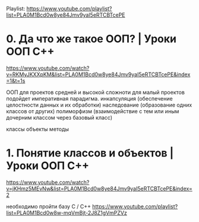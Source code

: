 Playlist: https://www.youtube.com/playlist?list=PLA0M1Bcd0w8ye84Jmv9yaI5eRTCBTcePE


# 0. Да что же такое ООП? | Уроки ООП C++
   https://www.youtube.com/watch?v=RKMyJKXXpKM&list=PLA0M1Bcd0w8ye84Jmv9yaI5eRTCBTcePE&index=1&t=1s

ООП для проектов средней и высокой сложноти
для малый проектов подойдет императивная парадигма.
инкапсуляция (обеспечение целостности данных и их обработки)
наследование (образование одних классов от других)
полиморфизм (взаимодействие с тем или иным дочерним классом через базовый класс)

классы
объекты
методы

# 1. Понятие классов и объектов | Уроки ООП C++
   https://www.youtube.com/watch?v=jKHmz5MEvNw&list=PLA0M1Bcd0w8ye84Jmv9yaI5eRTCBTcePE&index=2

   необходимо пройти базу С / C++
   https://www.youtube.com/playlist?list=PLA0M1Bcd0w8w-mqVmBjt-2J8Z1gVmPZVz
